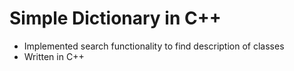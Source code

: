 # Simple Dictionary in C++
* Implemented search functionality to find description of classes
* Written in C++
